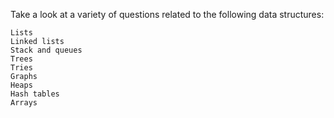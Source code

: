 
Take a look at a variety of questions related to the following data structures:

    Lists
    Linked lists
    Stack and queues
    Trees
    Tries
    Graphs
    Heaps
    Hash tables
    Arrays
